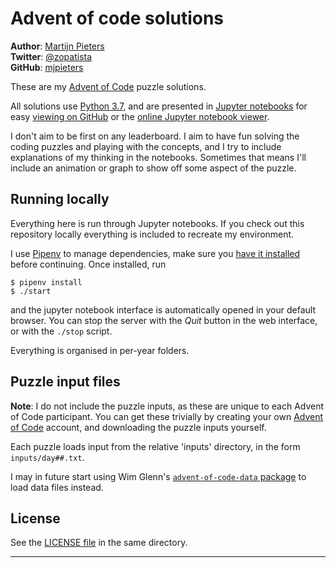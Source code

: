 # Advent of code solutions

**Author**: [Martijn Pieters](https://www.zopatista.com)  
**Twitter**: [@zopatista](https://twitter.com/zopatista)  
**GitHub**: [mjpieters](https://github.com/mjpieters)  

These are my [Advent of Code][AoC] puzzle solutions.

All solutions use [Python 3.7][pydotorg], and are presented in [Jupyter notebooks][jupyter] for easy [viewing on GitHub][github] or the [online Jupyter notebook viewer][nbviewer].

I don't aim to be first on any leaderboard. I aim to have fun solving the coding puzzles and playing with the concepts, and I try to include explanations of my thinking in the notebooks. Sometimes that means I'll include an animation or graph to show off some aspect of the puzzle.

## Running locally

Everything here is run through Jupyter notebooks. If you check out this repository locally everything is included to recreate my environment.

I use [Pipenv][pipenv] to manage dependencies, make sure you [have it installed][pipenv_install] before continuing. Once installed, run

```
$ pipenv install
$ ./start
```

and the jupyter notebook interface is automatically opened in your default browser. You can stop the server with the *Quit* button in the web interface, or with the `./stop` script.

Everything is organised in per-year folders.

## Puzzle input files

**Note**: I do not include the puzzle inputs, as these are unique to each Advent of Code participant. You can get these trivially by creating your own [Advent of Code][AoC] account, and downloading the puzzle inputs yourself.

Each puzzle loads input from the relative 'inputs' directory, in the form `inputs/day##.txt`.

I may in future start using Wim Glenn's [`advent-of-code-data` package][aocdata] to load data files instead.

## License

See the [LICENSE file](LICENSE) in the same directory.

---

[jupyter]: http://jupyter.org/
[AoC]: https://adventofcode.com/
[pydotorg]: https://python.org
[github]: https://github.com/mjpieters/adventofcode/tree/master/
[nbviewer]: https://nbviewer.jupyter.org/github/mjpieters/adventofcode/tree/master/
[pipenv]: https://pipenv.readthedocs.io/
[pipenv_install]: https://pipenv.readthedocs.io/en/latest/install/#installing-pipenv
[aocdata]: https://pypi.org/project/advent-of-code-data/
